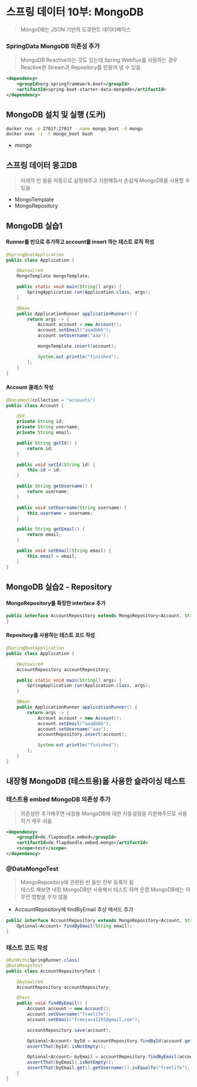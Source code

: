 # 스프링 데이터 10부: MongoDB
> MongoDB​는 JSON 기반의 도큐먼트 데이터베이스  

### SpringData MongoDB 의존성 추가
> MongoDB Reactive라는 것도 있는데 Spring Webflux를 사용하는 경우  
> Reactive한 Stream과 Repository를 만들어 낼 수 있음  
```xml
<dependency>
    <groupId>org.springframework.boot</groupId>
    <artifactId>spring-boot-starter-data-mongodb</artifactId>
</dependency>
```

## MongoDB 설치 및 실행 (도커)
```bash
docker run -p 27017:27017 --name mongo_boot -d mongo
docker exec -i -t mongo_boot bash
```
- mongo

## 스프링 데이터 몽고DB
> 아래의 빈 들을 자동으로 설정해주고 지원해줘서 손쉽게 MongoDB를 사용할 수 있음  
- MongoTemplate  
- MongoRepository

## MongoDB 실습1
#### Runner를 빈으로 추가하고 account를 insert 하는 테스트 로직 작성
```java
@SpringBootApplication
public class Application {

    @Autowired
    MongoTemplate mongoTemplate;

    public static void main(String[] args) {
        SpringApplication.run(Application.class, args);
    }

    @Bean
    public ApplicationRunner applicationRunner() {
        return args -> {
            Account account = new Account();
            account.setEmail("aaa@bbb");
            account.setUsername("aaa");

            mongoTemplate.insert(account);

            System.out.println("finished");
        };
    }
}
```

#### Account 클래스 작성
```java
@Document(collection = "accounts")
public class Account {

    @Id
    private String id;
    private String username;
    private String email;

    public String getId() {
        return id;
    }

    public void setId(String id) {
        this.id = id;
    }

    public String getUsername() {
        return username;
    }

    public void setUsername(String username) {
        this.username = username;
    }

    public String getEmail() {
        return email;
    }

    public void setEmail(String email) {
        this.email = email;
    }
}
```

## MongoDB 실습2 - Repository
#### MongoRepository를 확장한 interface 추가
```java
public interface AccountRepository extends MongoRepository<Account, String> {
}
```

#### Repository를 사용하는 테스트 코드 작성
```java
@SpringBootApplication
public class Application {

    @Autowired
    AccountRepository accountRepository;

    public static void main(String[] args) {
        SpringApplication.run(Application.class, args);
    }

    @Bean
    public ApplicationRunner applicationRunner() {
        return args -> {
            Account account = new Account();
            account.setEmail("aaa@bbb");
            account.setUsername("aaa");
            accountRepository.insert(account);

            System.out.println("finished");
        };
    }
}
```

## 내장형 MongoDB (테스트용)을 사용한 슬라이싱 테스트
### 테스트용 embed MongoDB 의존성 추가  
> 의존성만 추가해주면 내장용 MongoDB에 대한 자동설정을 지원해주므로 사용하기 매우 쉬움  
```xml
<dependency>
    <groupId>de.flapdoodle.embed</groupId>
    <artifactId>de.flapdoodle.embed.mongo</artifactId>
    <scope>test</scope>
</dependency>
```

### @DataMongoTest
> MongoRepository에 관련된 빈 들만 전부 등록이 됨  
> 테스트 해보면 내장 MongoDB만 사용해서 테스트 하며 운영 MongoDB에는 아무런 영향을 주지 않음  
- AccountRepository에 findByEmail 추상 메서드 추가  
```java
public interface AccountRepository extends MongoRepository<Account, String> {
    Optional<Account> findByEmail(String email);
}
```

### 테스트 코드 작성
```java
@RunWith(SpringRunner.class)
@DataMongoTest
public class AccountRepositoryTest {

    @Autowired
    AccountRepository accountRepository;

    @Test
    public void findByEmail() {
        Account account = new Account();
        account.setUsername("freelife");
        account.setEmail("freejava1191@gmail.com");

        accountRepository.save(account);

        Optional<Account> byId = accountRepository.findById(account.getId());
        assertThat(byId).isNotEmpty();

        Optional<Account> byEmail = accountRepository.findByEmail(account.getEmail());
        assertThat(byEmail).isNotEmpty();
        assertThat(byEmail.get().getUsername()).isEqualTo("freelife");
    }
}
```